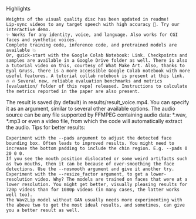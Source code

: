 Highlights

    Weights of the visual quality disc has been updated in readme!
    Lip-sync videos to any target speech with high accuracy 💯. Try our interactive demo.
    ✨ Works for any identity, voice, and language. Also works for CGI faces and synthetic voices.
    Complete training code, inference code, and pretrained models are available 💥
    Or, quick-start with the Google Colab Notebook: Link. Checkpoints and samples are available in a Google Drive folder as well. There is also a tutorial video on this, courtesy of What Make Art. Also, thanks to Eyal Gruss, there is a more accessible Google Colab notebook with more useful features. A tutorial collab notebook is present at this link.
    🔥 🔥 Several new, reliable evaluation benchmarks and metrics [evaluation/ folder of this repo] released. Instructions to calculate the metrics reported in the paper are also present.
The result is saved (by default) in results/result_voice.mp4. You can specify it as an argument, similar to several other available options. The audio source can be any file supported by FFMPEG containing audio data: *.wav, *.mp3 or even a video file, from which the code will automatically extract the audio.
Tips for better results:

    Experiment with the --pads argument to adjust the detected face bounding box. Often leads to improved results. You might need to increase the bottom padding to include the chin region. E.g. --pads 0 20 0 0.
    If you see the mouth position dislocated or some weird artifacts such as two mouths, then it can be because of over-smoothing the face detections. Use the --nosmooth argument and give it another try.
    Experiment with the --resize_factor argument, to get a lower-resolution video. Why? The models are trained on faces that were at a lower resolution. You might get better, visually pleasing results for 720p videos than for 1080p videos (in many cases, the latter works well too).
    The Wav2Lip model without GAN usually needs more experimenting with the above two to get the most ideal results, and sometimes, can give you a better result as well.
